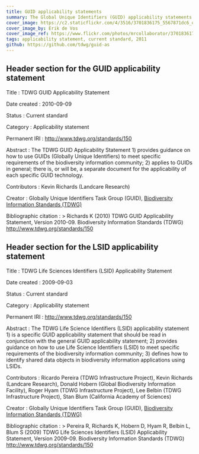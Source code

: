 ```yaml
---
title: GUID applicability statements
summary: The Global Unique Identifiers (GUID) applicability statements consist of an applicability statement on the use of GUIDs for the biodiversity information community in general ([Richards 2010]({static}tdwg_guid_applicability_statement.pdf)) and the use of Life Science Identifiers (LSID) in specific ([Pereira et al. 2009]({static}tdwg_lsid_applicability_statement.pdf)).
cover_image: https://c2.staticflickr.com/4/3516/3701836175_5567871dc6_o.jpg
cover_image_by: Erik de Vos
cover_image_ref: https://www.flickr.com/photos/mrcollaborator/3701836175
tags: applicability statement, current standard, 2011
github: https://github.com/tdwg/guid-as
---
```


## Header section for the GUID applicability statement

Title
: TDWG GUID Applicability Statement

Date created
: 2010-09-09

Status
: Current standard

Category
: Applicability statement

Permanent IRI
: <http://www.tdwg.org/standards/150>

Abstract
: The TDWG GUID Applicability Statement 1) provides guidance on how to use GUIDs (Globally Unique Identifiers) to meet specific requirements of the biodiversity information community; 2) applies to GUIDs in general; there is, or will be, a separate document for the applicability of each specific GUID technology.

Contributors
: Kevin Richards (Landcare Research)

Creator
: Globally Unique Identifiers Task Group (GUID), [Biodiversity Information Standards (TDWG)](https://www.tdwg.org/)

Bibliographic citation
: > Richards K (2010) TDWG GUID Applicability Statement, Version 2010-09. Biodiversity Information Standards (TDWG) <http://www.tdwg.org/standards/150>

## Header section for the LSID applicability statement

Title
: TDWG Life Sciences Identifiers (LSID) Applicability Statement

Date created
: 2009-09-03

Status
: Current standard

Category
: Applicability statement

Permanent IRI
: <http://www.tdwg.org/standards/150>

Abstract
: The TDWG Life Science Identifiers (LSID) applicability statement 1) is a specific GUID applicability statement that should be read in conjunction with the general GUID applicability statement; 2) provides guidance on how to use Life Science Identifiers (LSID) to meet specific requirements of the biodiversity information community; 3) defines how to identify shared data objects in biodiversity information applications using LSIDs.

Contributors
: Ricardo Pereira (TDWG Infrastructure Project), Kevin Richards (Landcare Research), Donald Hobern (Global Biodiversity Information Facility), Roger Hyam (TDWG Infrastructure Project), Lee Belbin (TDWG Infrastructure Project), Stan Blum (California Academy of Sciences)

Creator
: Globally Unique Identifiers Task Group (GUID), [Biodiversity Information Standards (TDWG)](https://www.tdwg.org/)

Bibliographic citation
: > Pereira R, Richards K, Hobern D, Hyam R, Belbin L, Blum S (2009) TDWG Life Sciences Identifiers (LSID) Applicability Statement, Version 2009-09. Biodiversity Information Standards (TDWG) <http://www.tdwg.org/standards/150>
